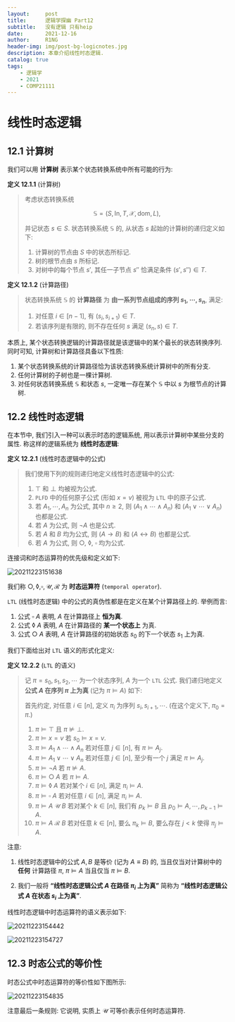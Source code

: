 ```yaml
---
layout:     post
title:      逻辑学探幽 Part12
subtitle:   没有逻辑 只有heip
date:       2021-12-16
author:     R1NG
header-img: img/post-bg-logicnotes.jpg
description: 本章介绍线性时态逻辑.
catalog: true
tags:
    - 逻辑学
    - 2021
    - COMP21111
---
```


# 线性时态逻辑

## 12.1 计算树

我们可以用 **计算树** 表示某个状态转换系统中所有可能的行为:

**定义 12.1.1** (计算树)
> 考虑状态转换系统 
> 
> $$\mathbb{S} = (S, \text{In}, T, \mathscr{X}, \text{dom}, L),$$
> 
> 并记状态 $s\in S$. 状态转换系统 $\mathbb{S}$ 的, 从状态 $s$ 起始的计算树的递归定义如下:
> 1. 计算树的节点由 $S$ 中的状态所标记.
> 2. 树的根节点由 $s$ 所标记.
> 3. 对树中的每个节点 $s'$, 其任一子节点 $s''$ 恰满足条件 $(s', s'') \in T$.

**定义 12.1.2** (计算路径)
> 状态转换系统 $\mathbb{S}$ 的 **计算路径** 为 **由一系列节点组成的序列 $s_1, \cdots, s_n$**, 满足:
> 1. 对任意 $i  \in [n-1]$, 有 $(s_i, s_{i+1})\in T$.
> 2. 若该序列是有限的, 则不存在任何 $s$ 满足 $(s_n, s) \in T$. 

本质上, 某个状态转换逻辑的计算路径就是该逻辑中的某个最长的状态转换序列. 同时可知, 计算树和计算路径具备以下性质:

1. 某个状态转换系统的计算路径恰为该状态转换系统计算树中的所有分支. 
2. 任何计算树的子树也是一棵计算树.
3. 对任何状态转换系统 $\mathbb{S}$ 和状态 $s$, 一定唯一存在某个 $\mathbb{S}$ 中以 $s$ 为根节点的计算树.


## 12.2 线性时态逻辑

在本节中, 我们引入一种可以表示时态的逻辑系统, 用以表示计算树中某些分支的属性. 称这样的逻辑系统为 **线性时态逻辑**:

**定义 12.2.1** (线性时态逻辑中的公式)
> 我们使用下列的规则递归地定义线性时态逻辑中的公式:
> 1. $\top$ 和 $\perp$ 均被视为公式.
> 2. `PLFD` 中的任何原子公式 (形如 $x=v$) 被视为 `LTL` 中的原子公式.
> 3. 若 $A_1, \cdots, A_n$ 为公式, 其中 $n \geqslant 2$, 则 $(A_1 \wedge \cdots \wedge A_n)$ 和 $(A_1 \vee \cdots \vee A_n)$ 也都是公式. 
> 4. 若 $A$ 为公式, 则 $\neg A$ 也是公式.
> 5. 若 $A$ 和 $B$ 均为公式, 则 $(A \rightarrow B)$ 和 $(A \leftrightarrow B)$ 也都是公式. 
> 6. 若 $A$ 为公式, 则 $\bigcirc$, $\lozenge$, $\square$ 均为公式. 

连接词和时态运算符的优先级和定义如下: 

![20211223151638](https://cdn.jsdelivr.net/gh/KirisameR/KirisameR.github.io/img/blogpost_images/20211223151638.png)

我们称 $\bigcirc, \lozenge, \square, \mathcal{U}, \mathcal{R}$ 为 **时态运算符** (`temporal operator`).

`LTL` (线性时态逻辑) 中的公式的真伪性都是在定义在某个计算路径上的. 举例而言:

1. 公式 $\square ~ A$ 表明, $A$ 在计算路径上 **恒为真**.
2. 公式 $\lozenge ~A$ 表明, $A$ 在计算路径的 **某一个状态上** 为真. 
3. 公式 $\bigcirc ~A$ 表明, $A$ 在计算路径的初始状态 $s_0$ 的下一个状态 $s_1$ 上为真. 

我们下面给出对 `LTL` 语义的形式化定义:

**定义 12.2.2** (`LTL` 的语义)
> 记 $\pi = s_0, s_1, s_2, \cdots$ 为一个状态序列, $A$ 为一个 `LTL` 公式. 我们递归地定义 **公式 $A$ 在序列 $\pi$ 上为真** (记为 $\pi \vDash A$) 如下: 
> 
> 首先约定, 对任意 $i \in [n]$, 定义 $\pi_i$ 为序列 $s_i, s_{i+1}, \cdots$. (在这个定义下, $\pi_0 = \pi$.)
>
> 1. $\pi \vDash \top$ 且 $\pi \nvDash \perp$.
> 2. $\pi \vDash x=v$ 若 $s_0 \vDash x=v$. 
> 3. $\pi \vDash A_1 \wedge \cdots \wedge A_n$ 若对任意 $j \in [n]$, 有 $\pi \vDash A_j$.
> 4. $\pi \vDash A_1 \vee \cdots \vee A_n$ 若对任意 $j \in [n]$, 至少有一个 $j$ 满足 $\pi \vDash A_j$.
> 5. $\pi \vDash \neg A$ 若 $\pi \nvDash A$.
> 6. $\pi \vDash \bigcirc ~A$ 若 $\pi \vDash A$.
> 7. $\pi \vDash \lozenge ~A$ 若对某个 $i \in [n]$, 满足 $\pi_i \vDash A$.
> 8. $\pi \vDash \square ~A$ 若对任意 $i \in [n]$, 满足 $\pi_i \vDash A$.
> 9. $\pi \vDash A~\mathcal{U}~B$ 若对某个 $k \in [n]$, 我们有 $p_k \vDash B$ 且 $p_0 \vDash A, \cdots, p_{k-1} \vDash A$.
> 10. $\pi \vDash A~\mathcal{R}~B$ 若对任意 $k \in [n]$, 要么 $\pi_k \vDash B$, 要么存在 $j < k$ 使得 $\pi_j \vDash A$.

注意:

1. 线性时态逻辑中的公式 $A, B$ 是等价 (记为 $A \equiv B$) 的, 当且仅当对计算树中的 **任何** 计算路径 $\pi$, $\pi \vDash A$ 当且仅当 $\pi \vDash B$. 

2. 我们一般将 **“线性时态逻辑公式 $A$ 在路径 $\pi_i$ 上为真”** 简称为 **“线性时态逻辑公式 $A$ 在状态 $s_i$ 上为真”**.

线性时态逻辑中时态运算符的语义表示如下:

![20211223154442](https://cdn.jsdelivr.net/gh/KirisameR/KirisameR.github.io/img/blogpost_images/20211223154442.png)

![20211223154727](https://cdn.jsdelivr.net/gh/KirisameR/KirisameR.github.io/img/blogpost_images/20211223154727.png)

## 12.3 时态公式的等价性

时态公式中时态运算符的等价性如下图所示:

![20211223154835](https://cdn.jsdelivr.net/gh/KirisameR/KirisameR.github.io/img/blogpost_images/20211223154835.png)

注意最后一条规则: 它说明, 实质上 $\mathcal{U}$ 可等价表示任何时态运算符.